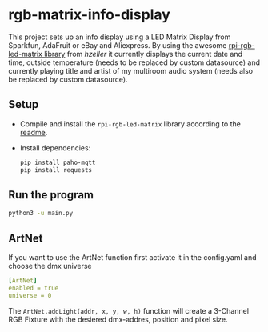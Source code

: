 # rgb-matrix-info-display

This project sets up an info display using a LED Matrix Display from Sparkfun, AdaFruit or eBay and Aliexpress. By using the awesome [rpi-rgb-led-matrix library](https://github.com/hzeller/rpi-rgb-led-matrix) from _hzeller_ it currently displays the current date and time, outside temperature (needs to be replaced by custom datasource) and currently playing title and artist of my multiroom audio system (needs also be replaced by custom datasource).

## Setup

* Compile and install the `rpi-rgb-led-matrix` library according to the [readme](https://github.com/hzeller/rpi-rgb-led-matrix).
* Install dependencies:

    ```bash
    pip install paho-mqtt 
    pip install requests
    ```

## Run the program

```bash
python3 -u main.py
```


## ArtNet
If you want to use the ArtNet function first activate it in the config.yaml and choose the dmx universe
```yaml
[ArtNet]
enabled = true
universe = 0
```

The `ArtNet.addLight(addr, x, y, w, h)` function will create a 3-Channel RGB Fixture with the desiered dmx-addres, position and pixel size.
